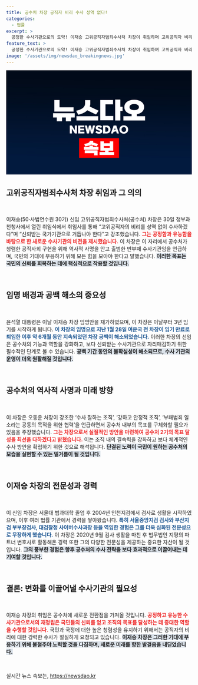 ```yaml
---
title: 공수처 차장 공직자 비리 수사 성역 없다!
categories:
  - 법률
excerpt: >
  공정한 수사기관으로의 도약! 이재승 고위공직자범죄수사처 차장이 취임하며 고위공직자 비리에 대한 성역 없는 수사를 다짐했다. 신뢰받는 국가기관으로 거듭나겠다는 그의 포부에 귀추가 주목된다.
feature_text: >
  공정한 수사기관으로의 도약! 이재승 고위공직자범죄수사처 차장이 취임하며 고위공직자 비리에 대한 성역 없는 수사를 다짐했다. 신뢰받는 국가기관으로 거듭나겠다는 그의 포부에 귀추가 주목된다.
image: '/assets/img/newsdao_breakingnews.jpg'
---
```


<p><img src="/assets/img/newsdao_breakingnews.jpg" alt="bookingtag 속보" /></p>

<h2 data-ke-size="size26">고위공직자범죄수사처 차장 취임과 그 의의</h2>

<p data-ke-size="size16">&nbsp;</p>

<p data-ke-size="size16">이재승(50·사법연수원 30기) 신임 고위공직자범죄수사처(공수처) 차장은 30일 정부과천청사에서 열린 취임식에서 취임사를 통해 “고위공직자의 비리를 성역 없이 수사하겠다”며 “신뢰받는 국가기관으로 거듭나야 한다”고 강조했습니다. <b><span style="color: #ee2323;">그는 공정함과 유능함을 바탕으로 한 새로운 수사기관의 비전을 제시했습니다.</span></b> 이 차장은 이 자리에서 공수처가 청렴한 공직사회 구현을 위해 역사적 사명을 안고 출범한 반부패 수사기관임을 언급하며, 국민의 기대에 부응하기 위해 모든 힘을 모아야 한다고 말했습니다. <b><span style="background-color: #21538527;">이러한 목표는 국민의 신뢰를 회복하는 데에 핵심적으로 작용할 것입니다.</span></b></p>

<p data-ke-size="size16">&nbsp;</p>

<h2 data-ke-size="size26">임명 배경과 공백 해소의 중요성</h2>

<p data-ke-size="size16">&nbsp;</p>

<p data-ke-size="size16">윤석열 대통령은 이날 이재승 차장 임명안을 재가하였으며, 이 차장은 이날부터 3년 임기를 시작하게 됩니다. <b><span style="color: #1a5490;">이 차장의 임명으로 지난 1월 28일 여운국 전 차장이 임기 만료로 퇴임한 이후 약 6개월 동안 지속되었던 차장 공백이 해소되었습니다.</span></b> 이러한 차장의 선임은 공수처의 기능과 역할을 강화하고, 보다 신뢰받는 수사기관으로 자리매김하기 위한 필수적인 단계로 볼 수 있습니다. <b><span style="background-color: #21538527;">공백 기간 동안의 불확실성이 해소되므로, 수사 기관의 운영이 더욱 원활해질 것입니다.</span></b></p>

<p data-ke-size="size16">&nbsp;</p>

<h2 data-ke-size="size26">공수처의 역사적 사명과 미래 방향</h2>

<p data-ke-size="size16">&nbsp;</p>

<p data-ke-size="size16">이 차장은 오동운 처장이 강조한 ‘수사 잘하는 조직’, ‘강하고 안정적 조직’, ‘부패범죄 일소라는 공동의 목적을 위한 협력’을 언급하면서 공수처 내부의 목표를 구체화할 필요가 있음을 주장했습니다. <b><span style="color: #ee2323;">그는 차장으로서 실질적인 방안을 마련하여 공수처 2기의 목표 달성을 최선을 다하겠다고 밝혔습니다.</span></b> 이는 조직 내의 결속력을 강화하고 보다 체계적인 수사 방안을 확립하기 위한 것으로 해석됩니다. <b><span style="background-color: #21538527;">단결된 노력이 국민이 원하는 공수처의 모습을 실현할 수 있는 밑거름이 될 것입니다.</span></b></p>

<p data-ke-size="size16">&nbsp;</p>

<h2 data-ke-size="size26">이재승 차장의 전문성과 경력</h2>

<p data-ke-size="size16">&nbsp;</p>

<p data-ke-size="size16">이 신임 차장은 서울대 법과대학 졸업 후 2004년 인천지검에서 검사로 생활을 시작하였으며, 이후 여러 법률 기관에서 경력을 쌓아왔습니다. <b><span style="color: #1a5490;">특히 서울중앙지검 검사와 부산지검 부부장검사, 대검찰청 사이버수사과장 등을 역임한 경험은 그를 더욱 심화된 전문성으로 무장하게 했습니다.</span></b> 이 차장은 2020년 9월 검사 생활을 마친 후 법무법인 지평의 파트너 변호사로 활동해온 경력 또한 그의 다양한 전문성을 제공하는 중요한 자산이 될 것입니다. <b><span style="background-color: #21538527;">그의 풍부한 경험은 향후 공수처의 수사 전략을 보다 효과적으로 이끌어내는 데 기여할 것입니다.</span></b></p>

<p data-ke-size="size16">&nbsp;</p>

<h2 data-ke-size="size26">결론: 변화를 이끌어낼 수사기관의 필요성</h2>

<p data-ke-size="size16">&nbsp;</p>

<p data-ke-size="size16">이재승 차장의 취임은 공수처에 새로운 전환점을 가져올 것입니다. <b><span style="color: #ee2323;">공정하고 유능한 수사기관으로서의 재정립은 국민들의 신뢰를 얻고 조직의 목표를 달성하는 데 중대한 역할을 수행할 것입니다.</span></b> 국민과 국정에 대한 높은 청렴성을 유지하기 위해서는 공직자의 비리에 대한 강력한 수사가 절실하게 요청되고 있습니다. <b><span style="background-color: #21538527;">이재승 차장은 그러한 기대에 부응하기 위해 불철주야 노력할 것을 다짐하며, 새로운 미래를 향한 발걸음을 내딛었습니다.</span></b></p>

<p data-ke-size="size16">&nbsp;</p>
실시간 뉴스 속보는, <a href="https://newsdao.kr" rel="dofollow">https://newsdao.kr</a>


